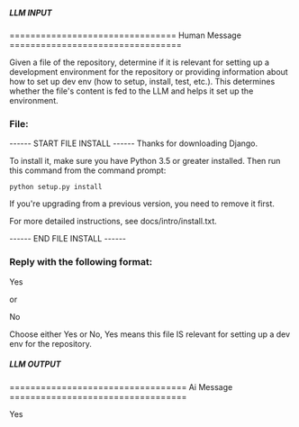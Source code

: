 ##### LLM INPUT #####
================================ Human Message =================================

Given a file of the repository, determine if it is relevant for setting up a development environment for the repository or providing information about how to set up dev env (how to setup, install, test, etc.). This determines whether the file's content is fed to the LLM and helps it set up the environment.

### File:
------ START FILE INSTALL ------
Thanks for downloading Django.

To install it, make sure you have Python 3.5 or greater installed. Then run
this command from the command prompt:

    python setup.py install

If you're upgrading from a previous version, you need to remove it first.

For more detailed instructions, see docs/intro/install.txt.

------ END FILE INSTALL ------

### Reply with the following format:

<rel>Yes</rel>

or

<rel>No</rel>

Choose either Yes or No, Yes means this file IS relevant for setting up a dev env for the repository.

##### LLM OUTPUT #####
================================== Ai Message ==================================

<rel>Yes</rel>